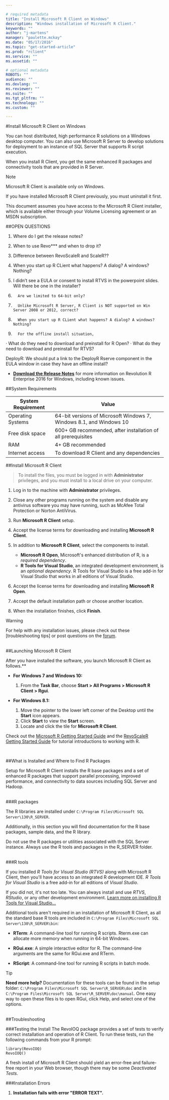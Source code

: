 ```yaml
---

# required metadata
title: "Install Microsoft R Client on Windows"
description: "Windows installation of Microsoft R Client."
keywords: ""
author: "j-martens"
manager: "paulette.mckay"
ms.date: "05/17/2016"
ms.topic: "get-started-article"
ms.prod: "rclient"
ms.service: ""
ms.assetid: ""

# optional metadata
ROBOTS: ""
audience: ""
ms.devlang: ""
ms.reviewer: ""
ms.suite: ""
ms.tgt_pltfrm: ""
ms.technology: ""
ms.custom: ""

---
```


#Install Microsoft R Client on Windows

You can host distributed, high performance R solutions on a Windows desktop computer. You can also use Microsoft R Server to develop solutions for deployment to an instance of SQL Server that supports R script execution.

When you install R Client, you get the same enhanced R packages and connectivity tools that are provided in R Server.

>[!NOTE]
>Microsoft R Client is available only on Windows.
>
>If you have installed Microsoft R Client previously, you must uninstall it first. 

This document assumes you have access to the Microsoft R Client installer, which is available either through your Volume Licensing agreement or an MSDN subscription.

##OPEN QUESTIONS

1.  Where do I get the release notes?

1.  When to use Revo*** and when to drop it?

1.  Difference between RevoScaleR and ScaleR??

1.  When you start up R CLient what happens? A dialog? A windows? Nothing? 

1.  I didn’t see a EULA or consent to install RTVS in the powerpoint slides. Will there be one in the installer?
 
2.       Are we limited to 64-bit only?
 
3.       Unlike Microsoft R Server, R Client is NOT supported on Win Server 2008 or 2012, correct?
 
4.       When you start up R CLient what happens? A dialog? A windows? Nothing?
 
5.       For the offline install situation,
·         What do they need to download and preinstall for R Open?
·         What do they need to download and preinstall for RTVS?

DeployR: We should put a link to the DeployR Rserve component in the EULA window in case they have an offline install?


- [**Download the Release Notes**](http://packages.revolutionanalytics.com/doc/8.0.0/README_RevoEnt_Windows_8.0.0.pdf) for more information on Revolution R Enterprise 2016 for Windows, including known issues.

##System Requirements

|System Requirement   |Value                                                              | 
|---------------------|-------------------------------------------------------------------|
|Operating Systems    |64-bit versions of Microsoft Windows 7, Windows 8.1, and Windows 10|
|Free disk space      |600+ GB recommended, after installation of all prerequisites       |
|RAM                  |4+ GB recommended                                                  |
|Internet access      |To download R Client and any dependencies                          |


##Install Microsoft R Client

> To install the files, you must be logged in with **Administrator** privileges, and you must install to a local drive on your computer. 

1. Log in to the machine with **Administrator** privileges.

1. Close any other programs running on the system and disable any antivirus software you may have running, such as McAfee Total Protection or Norton AntiVirus.

1. Run **Microsoft R Client** setup.

1. Accept the license terms for downloading and installing **Microsoft R Client**.

1. In addition to **Microsoft R Client**, select the components to install. 
   + **Microsoft R Open**, Microsoft's enhanced distribution of R, is a _required dependency_. 
   + **R Tools for Visual Studio**, an integrated development environment, is an _optional dependency_. R Tools for Visual Studio is a free add-in for Visual Studio that works in all editions of Visual Studio. 

1. Accept the license terms for downloading and installing **Microsoft R Open**.

1. Accept the default installation path or choose another location.

1. When the installation finishes, click **Finish**.  

<!--1. Setup of the R components used by Microsoft R Client requires an Internet connection for access to files that are provided either on the Microsoft Download Center or another trusted site. If you are performing an offline install, Microsoft R Client cannot access the links for installing required R components. To avoid this problem, you can download a copy of the installers locally and complete setup as described here:

   1. Pause the Microsoft R Client setup wizard without closing it.

    [!INCLUDE] setup should display a dialog box with links to the installers for the required components.

    On opening the link, download begins immediately. By default installers are saved to the Downloads folder.
    System_CAPS_ICON_tip.jpg Tip

    Microsoft R Open for R Server

    http://go.microsoft.com/fwlink/?LinkId=733805&lcid=1033

1. On the **Ready to Install** page, verify your selections. Click **Install**.
-->

>[!WARNING]
>For help with any installation issues, please check out these [troubleshooting tips] or post questions on the [forum](https://social.msdn.microsoft.com/Forums/en-US/home?forum=microsoftr).

<br>
##Launching Microsoft R Client

After you have installed the software, you launch Microsoft R Client as follows.**

+ **For Windows 7 and Windows 10:**

  1. From the **Task Bar**, choose **Start > All Programs > Microsoft R Client > Rgui**.

+ **For Windows 8.1:**

  1. Move the pointer to the lower left corner of the Desktop until the **Start** icon appears.
  1. Click **Start** to view the **Start** screen.
  1. Locate and click the tile for **Microsoft R Client**.

Check out the [Microsoft R Getting Started Guide](microsoft-r-getting-started.md) and the [RevoScaleR Getting Started Guide](scaler-getting-started.md) for tutorial introductions to working with R.

<br>

##What is Installed and Where to Find R Packages

Setup for Microsoft R Client installs the R base packages and a set of enhanced R packages that support parallel processing, improved performance, and connectivity to data sources including SQL Server and Hadoop.

<br>
###R packages

The R libraries are installed under `C:\Program Files\Microsoft SQL Server\130\R_SERVER`.

Additionally, in this section you will find documentation for the R base packages, sample data, and the R library.

Do not use the R packages or utilities associated with the SQL Server instance. Always use the R tools and packages in the R_SERVER folder.

<br>
###R tools

If you installed _R Tools for Visual Studio (RTVS)_ along with Microsoft R Client, then you'll have access to an integrated R development IDE. _R Tools for Visual Studio_ is a free add-in for all editions of _Visual Studio_.

If you did not, it's not too late. You can always install and use _RTVS_, _RStudio_, or any other development environment. [Learn more on installing R Tools for Visual Studio...](https://msdn.microsoft.com/en-us/library/mt721271.aspx#Anchor_1)

Additional tools aren't required in an installation of Microsoft R Client, as all the standard base R tools are included in `C:\Program Files\Microsoft SQL Server\130\R_SERVER\bin`:

+ **RTerm**: A command-line tool for running R scripts. Rterm.exe can allocate more memory when running in 64-bit Windows.

+ **RGui.exe**: A simple interactive editor for R. The command-line arguments are the same for RGui.exe and RTerm.

+ **RScript**: A command-line tool for running R scripts in batch mode.

>[!TIP]
>**Need more help?** Documentation for these tools can be found in the setup folder: `C:\Program Files\Microsoft SQL Server\R_SERVER\doc` and in `C:\Program Files\Microsoft SQL Server\R_SERVER\doc\manual`. One easy way to open these files is to open RGui, click Help, and select one of the options.

<br>
##Troubleshooting

###Testing the Install
The RevoIOQ package provides a set of tests to verify correct installation and operation of R Client. To run these tests, run the following commands from your R prompt:

	library(RevoIOQ)
	RevoIOQ()

A fresh install of Microsoft R Client should yield an error-free and failure-free report in your Web browser, though there may be some _Deactivated Tests_.

###Installation Errors
1. **Installation fails with error "ERROR TEXT".**